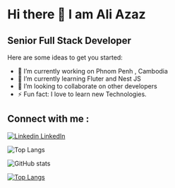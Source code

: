 # Hi there 👋 I am Ali Azaz

## Senior Full Stack Developer

Here are some ideas to get you started:

- 🔭 I’m currently working on Phnom Penh , Cambodia
- 🌱 I’m currently learning Fluter and Nest JS
- 👯 I’m looking to collaborate on other developers
- ⚡ Fun fact: I love to learn new Technologies.
 
## Connect with me : 
[![Linkedin](https://i.stack.imgur.com/gVE0j.png) LinkedIn]([https://www.linkedin.com/](https://www.linkedin.com/in/azaz-a-79bb78102/))

![Top Langs](https://github-readme-stats.vercel.app/api/top-langs/?username=azazali186&layout=compact)

![GitHub stats](https://github-readme-stats.vercel.app/api?username=azazali186)

[![Top Langs](https://github-readme-stats.vercel.app/api/top-langs/?username=azazali186&layout=donut)](https://github.com/anuraghazra/github-readme-stats)
